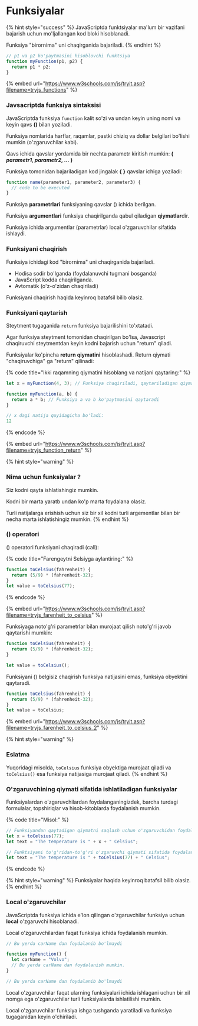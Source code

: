 # Funksiyalar

{% hint style="success" %}
JavaScriptda funktsiyalar ma'lum bir vazifani bajarish uchun mo'ljallangan kod bloki hisoblanadi.

Funksiya "birornima" uni chaqirganida bajariladi.
{% endhint %}

```javascript
// p1 va p2 ko'paytmasini hisoblovchi funktsiya
function myFunction(p1, p2) {
  return p1 * p2;
}
```

{% embed url="https://www.w3schools.com/js/tryit.asp?filename=tryjs_functions" %}

### Javsacriptda funksiya sintaksisi

JavaScriptda funksiya `function` kalit so'zi va undan keyin uning nomi va keyin qavs **()** bilan yoziladi.

Funksiya nomlarida harflar, raqamlar, pastki chiziq va dollar belgilari bo'lishi mumkin (o'zgaruvchilar kabi).

Qavs ichida qavslar yordamida bir nechta parametr kiritish mumkin: **( **_**parametr1, parametr2, ...**_** )**

Funksiya tomonidan bajariladigan kod jingalak **{ }** qavslar ichiga yoziladi:

```javascript
function name(parameter1, parameter2, parameter3) {
  // code to be executed
}
```

Funksiya **parametrlari** funksiyaning qavslar () ichida berilgan.

Funksiya **argumentlari** funksiya chaqirilganda qabul qiladigan **qiymatlar**dir.

Funksiya ichida argumentlar (parametrlar) local o'zgaruvchilar sifatida ishlaydi.

### Funksiyani chaqirish

Funksiya ichidagi kod "birornima" uni chaqirganida bajariladi.

* Hodisa sodir bo'lganda (foydalanuvchi tugmani bosganda)
* JavaScript kodda chaqirilganda.
* Avtomatik (o'z-o'zidan chaqiriladi)

Funksiyani chaqirish haqida keyinroq batafsil bilib olasiz.

### Funksiyani qaytarish

Steytment tugaganida `return` funksiya bajarilishini to'xtatadi.

Agar funksiya steytment tomonidan chaqirilgan bo'lsa, Javascript chaqiruvchi steytmentdan keyin kodni bajarish uchun "return" qiladi.

Funksiyalar ko'pincha **return qiymatini** hisoblashadi. Return qiymati "chaqiruvchiga" ga "return" qilinadi:

{% code title="Ikki raqamning qiymatini hisoblang va natijani qaytaring:" %}
```javascript
let x = myFunction(4, 3); // Funksiya chaqiriladi, qaytariladigan qiymat x bilan tugaydi

function myFunction(a, b) {
  return a * b; // Funksiya a va b ko'paytmasini qaytaradi
}

// x dagi natija quyidagicha bo'ladi:
12
```
{% endcode %}

{% embed url="https://www.w3schools.com/js/tryit.asp?filename=tryjs_function_return" %}

{% hint style="warning" %}
### Nima uchun funksiyalar ?

Siz kodni qayta ishlatishingiz mumkin.

Kodni bir marta yaratb undan ko'p marta foydalana olasiz.

Turli natijalarga erishish uchun siz bir xil kodni turli argementlar bilan bir necha marta ishlatishingiz mumkin.
{% endhint %}

### () operatori&#x20;

() operatori funksiyani chaqiradi (call):

{% code title="Farengeytni Selsiyga aylantiring:" %}
```javascript
function toCelsius(fahrenheit) {
  return (5/9) * (fahrenheit-32);
}
let value = toCelsius(77);
```
{% endcode %}

{% embed url="https://www.w3schools.com/js/tryit.asp?filename=tryjs_farenheit_to_celsius" %}

Funksiyaga noto'g'ri parametrlar bilan murojaat qilish noto'g'ri javob qaytarishi mumkin:

```javascript
function toCelsius(fahrenheit) {
  return (5/9) * (fahrenheit-32);
}

let value = toCelsius(); 
```

Funksiyani () belgisiz chaqirish funksiya natijasini emas, funksiya obyektini qaytaradi.

```javascript
function toCelsius(fahrenheit) {
  return (5/9) * (fahrenheit-32);
}
let value = toCelsius;
```

{% embed url="https://www.w3schools.com/js/tryit.asp?filename=tryjs_farenheit_to_celsius_2" %}

{% hint style="warning" %}
### Eslatma

Yuqoridagi misolda, `toCelsius` funksiya obyektiga murojaat qiladi va `toCelsius()` esa funksiya natijasiga murojaat qiladi.
{% endhint %}

### O'zgaruvchining qiymati sifatida ishlatiladigan funksiyalar

Funksiyalardan o'zgaruvchilardan foydalanganingizdek, barcha turdagi formulalar, topshiriqlar va hisob-kitoblarda foydalanish mumkin.

{% code title="Misol:" %}
```javascript
// Funksiyandan qaytadigan qiymatni saqlash uchun o'zgaruvchidan foydalanish o'rniga:
let x = toCelsius(77);
let text = "The temperature is " + x + " Celsius";

// Funktsiyani to'g'ridan-to'g'ri o'zgaruvchi qiymati sifatida foydalanishingiz mumkin:
let text = "The temperature is " + toCelsius(77) + " Celsius";
```
{% endcode %}

{% hint style="warning" %}
Funksiyalar haqida keyinroq batafsil bilib olasiz.
{% endhint %}

### Local o'zgaruvchilar

JavaScriptda funksiya ichida e'lon qilingan o'zgaruvchilar funksiya uchun **local** o'zgaruvchi hisoblanadi.

Local o'zgaruvchilardan faqat funksiya ichida foydalanish mumkin.

```javascript
// Bu yerda carName dan foydalanib bo'lmaydi

function myFunction() {
  let carName = "Volvo";
  // Bu yerda carName dan foydalanish mumkin.
}

// Bu yerda carName dan foydalanib bo'lmaydi
```

Local o'zgaruvchilar faqat ularning funksiyalari ichida ishlagani uchun bir xil nomga ega o'zgaruvchilar turli funksiyalarda ishlatilishi mumkin.

Local o'zgaruvchilar funksiya ishga tushganda yaratiladi va funksiya tugaganidan keyin o'chiriladi.
